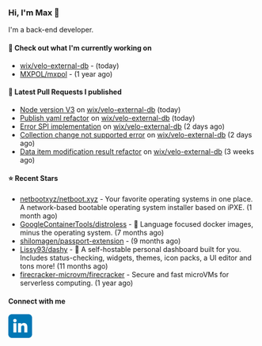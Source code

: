 ### Hi, I'm Max 👋

I'm a back-end developer.

#### 👷 Check out what I'm currently working on

- [wix/velo-external-db](https://github.com/wix/velo-external-db) -  (today)
- [MXPOL/mxpol](https://github.com/MXPOL/mxpol) -  (1 year ago)

#### 🔨 Latest Pull Requests I published

- [Node version V3](https://github.com/wix/velo-external-db/pull/491) on [wix/velo-external-db](https://github.com/wix/velo-external-db) (today)
- [Publish yaml refactor](https://github.com/wix/velo-external-db/pull/490) on [wix/velo-external-db](https://github.com/wix/velo-external-db) (today)
- [Error SPI implementation](https://github.com/wix/velo-external-db/pull/488) on [wix/velo-external-db](https://github.com/wix/velo-external-db) (2 days ago)
- [Collection change not supported error](https://github.com/wix/velo-external-db/pull/487) on [wix/velo-external-db](https://github.com/wix/velo-external-db) (2 days ago)
- [Data item modification result refactor](https://github.com/wix/velo-external-db/pull/483) on [wix/velo-external-db](https://github.com/wix/velo-external-db) (3 weeks ago)

#### ⭐ Recent Stars

- [netbootxyz/netboot.xyz](https://github.com/netbootxyz/netboot.xyz) - Your favorite operating systems in one place.  A network-based bootable operating system installer based on iPXE. (1 month ago)
- [GoogleContainerTools/distroless](https://github.com/GoogleContainerTools/distroless) - 🥑  Language focused docker images, minus the operating system.   (7 months ago)
- [shilomagen/passport-extension](https://github.com/shilomagen/passport-extension) -  (9 months ago)
- [Lissy93/dashy](https://github.com/Lissy93/dashy) - 🚀 A self-hostable personal dashboard built for you. Includes status-checking, widgets, themes, icon packs, a UI editor and tons more! (11 months ago)
- [firecracker-microvm/firecracker](https://github.com/firecracker-microvm/firecracker) - Secure and fast microVMs for serverless computing. (1 year ago)

#### Connect with me

[<img align="left" alt="LinkedIn" width="48px"  src="icons/linkedin.svg" />][linkedin]

[linkedin]: https://www.linkedin.com/in/max-polski/
